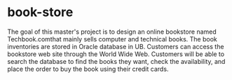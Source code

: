 # book-store
The goal of this master's project is to design an online bookstore named Techbook.comthat mainly sells computer and technical books. The book inventories are stored in Oracle database in UB. Customers can access the bookstore web site through the World Wide Web. Customers will be able to search the database to find the books they want, check the availability, and place the order to buy the book using their credit cards.
